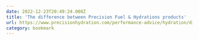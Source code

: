 ```yaml
---
date: 2022-12-23T20:49:24.000Z
title: 'The difference between Precision Fuel & Hydrations products'
url: https://www.precisionhydration.com/performance-advice/hydration/different-precision-hydration-supplements/
category: bookmark
---
```

